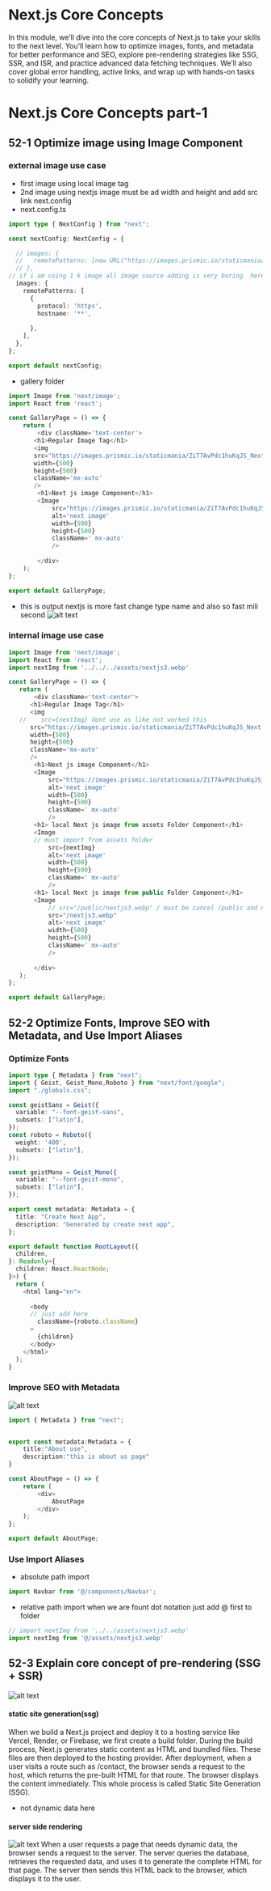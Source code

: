 # Next.js Core Concepts
In this module, we’ll dive into the core concepts of Next.js to take your skills to the next level. You’ll learn how to optimize images, fonts, and metadata for better performance and SEO, explore pre-rendering strategies like SSG, SSR, and ISR, and practice advanced data fetching techniques. We’ll also cover global error handling, active links, and wrap up with hands-on tasks to solidify your learning.

# Next.js Core Concepts part-1
## 52-1 Optimize image using Image Component
### external image use case
- first image using local image tag 
- 2nd image using nextjs image must be ad width and height and add src link next.config 
- next.config.ts
```ts
import type { NextConfig } from "next";

const nextConfig: NextConfig = {

  // images: {
  //   remotePatterns: [new URL("https://images.prismic.io/staticmania/ZiT7AvPdc1huKqJS_Next.js.jpg?auto=format,compress")],
  // },
// if i am using 1 k image all image source adding is very boring  here is a update solution
  images: {
    remotePatterns: [
      {
        protocol: 'https',
        hostname: '**',
     
      },
    ],
  },
};

export default nextConfig;

```
- gallery folder
```ts
import Image from 'next/image';
import React from 'react';

const GalleryPage = () => {
    return (
        <div className='text-center'>
       <h1>Regular Image Tag</h1>
       <img
       src="https://images.prismic.io/staticmania/ZiT7AvPdc1huKqJS_Next.js.jpg?auto=format,compress"
       width={500}
       height={500}
       className='mx-auto'
       />
        <h1>Next js image Component</h1>
        <Image 
            src="https://images.prismic.io/staticmania/ZiT7AvPdc1huKqJS_Next.js.jpg?auto=format,compress"
            alt='next image'
            width={500} 
            height={500}
            className=' mx-auto'
            />
            
        </div>
    );
};

export default GalleryPage;
```
- this is output nextjs is more fast change type name and also so fast mili second
![alt text](image.png)
 ### internal image use case
 ```ts
 import Image from 'next/image';
import React from 'react';
import nextImg from '../../../assets/nextjs3.webp'

const GalleryPage = () => {
    return (
        <div className='text-center'>
       <h1>Regular Image Tag</h1>
       <img
    //    src={nextImg} dont use as like not worked this
       src="https://images.prismic.io/staticmania/ZiT7AvPdc1huKqJS_Next.js.jpg?auto=format,compress"
       width={500}
       height={500}
       className='mx-auto'
       />
        <h1>Next js image Component</h1>
        <Image 
            src="https://images.prismic.io/staticmania/ZiT7AvPdc1huKqJS_Next.js.jpg?auto=format,compress"
            alt='next image'
            width={500} 
            height={500}
            className=' mx-auto'
            />
        <h1> local Next js image from assets Folder Component</h1>
        <Image 
        // must import from assets folder
            src={nextImg}
            alt='next image'
            width={500} 
            height={500}
            className=' mx-auto'
            />
        <h1> local Next js image from public Folder Component</h1>
        <Image 
            // src="/public/nextjs3.webp" / must be cancel /public and not need to import
            src="/nextjs3.webp"
            alt='next image'
            width={500} 
            height={500}
            className=' mx-auto'
            />
            
        </div>
    );
};

export default GalleryPage;
```

## 52-2 Optimize Fonts, Improve SEO with Metadata, and Use Import Aliases
###  Optimize Fonts
```ts
import type { Metadata } from "next";
import { Geist, Geist_Mono,Roboto } from "next/font/google";
import "./globals.css";

const geistSans = Geist({
  variable: "--font-geist-sans",
  subsets: ["latin"],
});
const roboto = Roboto({
  weight: '400',
  subsets: ["latin"],
});

const geistMono = Geist_Mono({
  variable: "--font-geist-mono",
  subsets: ["latin"],
});

export const metadata: Metadata = {
  title: "Create Next App",
  description: "Generated by create next app",
};

export default function RootLayout({
  children,
}: Readonly<{
  children: React.ReactNode;
}>) {
  return (
    <html lang="en">
    
      <body
      // just add here
        className={roboto.className}
      >
        {children}
      </body>
    </html>
  );
}
```
### Improve SEO with Metadata
![alt text](image-1.png)
```ts
import { Metadata } from "next";


export const metadata:Metadata = {
    title:"About use",
    description:"this is about us page"
}

const AboutPage = () => {
    return (
        <div>
            AboutPage 
        </div>
    );
};

export default AboutPage;
```
### Use Import Aliases
- absolute path import
```ts
import Navbar from '@/components/Navbar';
```
- relative path import when we are fount dot notation
 just add @ first to folder
```ts
// import nextImg from '../../assets/nextjs3.webp'
import nextImg from '@/assets/nextjs3.webp'
```
## 52-3 Explain core concept of pre-rendering (SSG + SSR)
![alt text](image-2.png)
#### static site generation(ssg)
When we build a Next.js project and deploy it to a hosting service like Vercel, Render, or Firebase, we first create a build folder.
During the build process, Next.js generates static content as HTML and bundled files.
These files are then deployed to the hosting provider.
After deployment, when a user visits a route such as /contact, the browser sends a request to the host, which returns the pre-built HTML for that route.
The browser displays the content immediately.
This whole process is called Static Site Generation (SSG).
- not dynamic data here
#### server side rendering
![alt text](image-3.png)
When a user requests a page that needs dynamic data, the browser sends a request to the server.
The server queries the database, retrieves the requested data, and uses it to generate the complete HTML for that page.
The server then sends this HTML back to the browser, which displays it to the user.